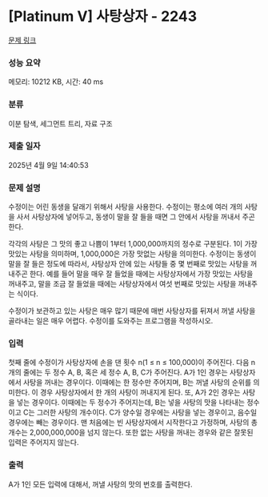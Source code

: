 # [Platinum V] 사탕상자 - 2243 

[문제 링크](https://www.acmicpc.net/problem/2243) 

### 성능 요약

메모리: 10212 KB, 시간: 40 ms

### 분류

이분 탐색, 세그먼트 트리, 자료 구조

### 제출 일자

2025년 4월 9일 14:40:53

### 문제 설명

<p>수정이는 어린 동생을 달래기 위해서 사탕을 사용한다. 수정이는 평소에 여러 개의 사탕을 사서 사탕상자에 넣어두고, 동생이 말을 잘 들을 때면 그 안에서 사탕을 꺼내서 주곤 한다.</p>

<p>각각의 사탕은 그 맛의 좋고 나쁨이 1부터 1,000,000까지의 정수로 구분된다. 1이 가장 맛있는 사탕을 의미하며, 1,000,000은 가장 맛없는 사탕을 의미한다. 수정이는 동생이 말을 잘 들은 정도에 따라서, 사탕상자 안에 있는 사탕들 중 몇 번째로 맛있는 사탕을 꺼내주곤 한다. 예를 들어 말을 매우 잘 들었을 때에는 사탕상자에서 가장 맛있는 사탕을 꺼내주고, 말을 조금 잘 들었을 때에는 사탕상자에서 여섯 번째로 맛있는 사탕을 꺼내주는 식이다.</p>

<p>수정이가 보관하고 있는 사탕은 매우 많기 때문에 매번 사탕상자를 뒤져서 꺼낼 사탕을 골라내는 일은 매우 어렵다. 수정이를 도와주는 프로그램을 작성하시오.</p>

### 입력 

 <p>첫째 줄에 수정이가 사탕상자에 손을 댄 횟수 n(1 ≤ n ≤ 100,000)이 주어진다. 다음 n개의 줄에는 두 정수 A, B, 혹은 세 정수 A, B, C가 주어진다. A가 1인 경우는 사탕상자에서 사탕을 꺼내는 경우이다. 이때에는 한 정수만 주어지며, B는 꺼낼 사탕의 순위를 의미한다. 이 경우 사탕상자에서 한 개의 사탕이 꺼내지게 된다. 또, A가 2인 경우는 사탕을 넣는 경우이다. 이때에는 두 정수가 주어지는데, B는 넣을 사탕의 맛을 나타내는 정수이고 C는 그러한 사탕의 개수이다. C가 양수일 경우에는 사탕을 넣는 경우이고, 음수일 경우에는 빼는 경우이다. 맨 처음에는 빈 사탕상자에서 시작한다고 가정하며, 사탕의 총 개수는 2,000,000,000을 넘지 않는다. 또한 없는 사탕을 꺼내는 경우와 같은 잘못된 입력은 주어지지 않는다.</p>

### 출력 

 <p>A가 1인 모든 입력에 대해서, 꺼낼 사탕의 맛의 번호를 출력한다.</p>

